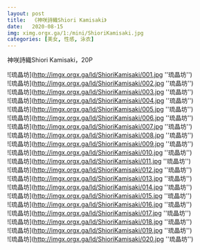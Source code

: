```yaml
---
layout: post
title:  《神咲詩織Shiori Kamisaki》
date:   2020-08-15
img: ximg.orgx.ga/1:/mini/ShioriKamisaki.jpg
categories: [美女, 性感, 泳衣]
---
```


神咲詩織Shiori Kamisaki，20P

![琉晶坊](http://imgx.orgx.ga/ld/ShioriKamisaki/001.jpg ''琉晶坊'') <br>
![琉晶坊](http://imgx.orgx.ga/ld/ShioriKamisaki/002.jpg ''琉晶坊'') <br>
![琉晶坊](http://imgx.orgx.ga/ld/ShioriKamisaki/003.jpg ''琉晶坊'') <br>
![琉晶坊](http://imgx.orgx.ga/ld/ShioriKamisaki/004.jpg ''琉晶坊'') <br>
![琉晶坊](http://imgx.orgx.ga/ld/ShioriKamisaki/005.jpg ''琉晶坊'') <br>
![琉晶坊](http://imgx.orgx.ga/ld/ShioriKamisaki/006.jpg ''琉晶坊'') <br>
![琉晶坊](http://imgx.orgx.ga/ld/ShioriKamisaki/007.jpg ''琉晶坊'') <br>
![琉晶坊](http://imgx.orgx.ga/ld/ShioriKamisaki/008.jpg ''琉晶坊'') <br>
![琉晶坊](http://imgx.orgx.ga/ld/ShioriKamisaki/009.jpg ''琉晶坊'') <br>
![琉晶坊](http://imgx.orgx.ga/ld/ShioriKamisaki/010.jpg ''琉晶坊'') <br>
![琉晶坊](http://imgx.orgx.ga/ld/ShioriKamisaki/011.jpg ''琉晶坊'') <br>
![琉晶坊](http://imgx.orgx.ga/ld/ShioriKamisaki/012.jpg ''琉晶坊'') <br>
![琉晶坊](http://imgx.orgx.ga/ld/ShioriKamisaki/013.jpg ''琉晶坊'') <br>
![琉晶坊](http://imgx.orgx.ga/ld/ShioriKamisaki/014.jpg ''琉晶坊'') <br>
![琉晶坊](http://imgx.orgx.ga/ld/ShioriKamisaki/015.jpg ''琉晶坊'') <br>
![琉晶坊](http://imgx.orgx.ga/ld/ShioriKamisaki/016.jpg ''琉晶坊'') <br>
![琉晶坊](http://imgx.orgx.ga/ld/ShioriKamisaki/017.jpg ''琉晶坊'') <br>
![琉晶坊](http://imgx.orgx.ga/ld/ShioriKamisaki/018.jpg ''琉晶坊'') <br>
![琉晶坊](http://imgx.orgx.ga/ld/ShioriKamisaki/019.jpg ''琉晶坊'') <br>
![琉晶坊](http://imgx.orgx.ga/ld/ShioriKamisaki/020.jpg ''琉晶坊'') <br>
